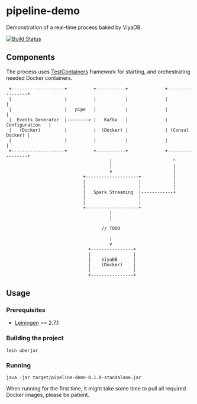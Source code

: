 pipeline-demo
==============

Demonstration of a real-time process baked by ViyaDB.

[![Build Status](https://travis-ci.org/viyadb/pipeline-demo.png)](https://travis-ci.org/viyadb/pipeline-demo)

## Components

The process uses [TestContainers](https://www.testcontainers.org) framework for starting, and orchestrating needed Docker containers.


     +--------------------+          +-----------+              +-----------------+
     |                    |          |           |              |                 |
     |                    |   pipe   |           |              |                 |
     |  Events Generator  |--------> |   Kafka   |              | Configuration   |
     |   (Docker)         |          |  (Docker) |              | (Consul Docker) |
     |                    |          |           |              |                 |
     +--------------------+          +-----------+              +-----------------+
                                           |                       ^
                                           |                       |
                                           v                       |
                                 +--------------------+            |
                                 |                    |            |
                                 |                    |            |
                                 |   Spark Streaming  |------------+
                                 |                    |
                                 |                    |
                                 +--------------------+
                                           |
                                           |

                                        // TODO 

                                           |
                                           v
                                   +----------------+
                                   |                |
                                   |    ViyaDB      |
                                   |    (Docker)    |
                                   |                |
                                   +----------------+


## Usage

### Prerequisites

 * [Leiningen](http://leiningen.org) >= 2.7.1

### Building the project

    lein uberjar

### Running

    java -jar target/pipeline-demo-0.1.0-standalone.jar

When running for the first time, it might take some time to pull all required Docker images, please be patient.

